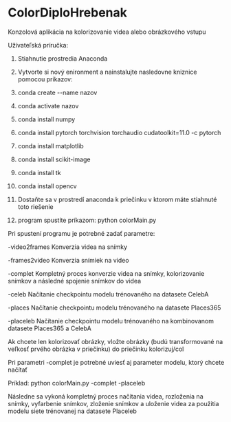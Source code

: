 # ColorDiploHrebenak
Konzolová aplikácia na kolorizovanie videa alebo obrázkového vstupu

Užívateľská príručka:
1.  Stiahnutie prostredia Anaconda
2.  Vytvorte si nový enironment a nainstalujte nasledovne kniznice pomocou prikazov:
3.  conda create --name nazov
4.  conda activate nazov
5.  conda install numpy
6.  conda install pytorch torchvision torchaudio cudatoolkit=11.0 -c pytorch
7.  conda install matplotlib
8.  conda install scikit-image
9.  conda install tk
10.  conda install opencv
    
11. Dostaňte sa v prostredí anaconda k priečinku v ktorom máte stiahnuté toto riešenie
12. program spustíte príkazom: python colorMain.py

Pri spustení programu je potrebné zadať parametre:

  -video2frames  Konverzia videa na snímky
  
  -frames2video  Konverzia snímiek na video
  
  -complet       Kompletný proces konverzie videa na snímky, kolorizovanie
                 snímkov a následné spojenie snímkov do videa
                 
  -celeb         Načítanie checkpointu modelu trénovaného na datasete CelebA
  
  -places        Načítanie checkpointu modelu trénovaného na datasete
                 Places365
                 
  -placeleb      Načítanie checkpointu modelu trénovaného na kombinovanom
                 datasete Places365 a CelebA
                 
Ak chcete len kolorizovať obrázky, vložte obrázky (budú transformované na veľkosť prvého obrázka v priečinku) do priečinku kolorizuj/col

Pri parametri -complet je potrebné uviesť aj parameter modelu, ktorý chcete načítať

Príklad: python colorMain.py -complet -placeleb

Následne sa vykoná kompletný proces načítania videa, rozloženia na snímky, vyfarbenie snímkov, zloženie snímkov a uloženie videa za použitia modelu siete trénovanej na datasete Placeleb
